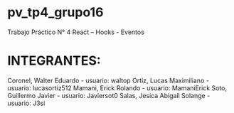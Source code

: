 # pv_tp4_grupo16
Trabajo Práctico N° 4 React – Hooks - Eventos

# INTEGRANTES:
Coronel, Walter Eduardo - usuario: waltop
Ortiz, Lucas Maximiliano - usuario: lucasortiz512
Mamani, Erick Rolando - usuario: MamaniErick
Soto, Guillermo Javier - usuario: Javiersot0
Salas, Jesica Abigail Solange - usuario: J3si
